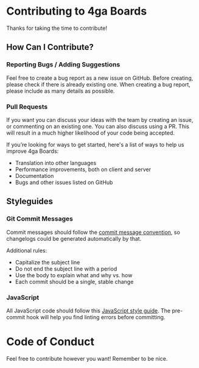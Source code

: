# Contributing to 4ga Boards

Thanks for taking the time to contribute!

## How Can I Contribute?

### Reporting Bugs / Adding Suggestions

Feel free to create a bug report as a new issue on GitHub. Before creating, please check if there is already existing one. When creating a bug report, please include as many details as possible.

### Pull Requests

If you want you can discuss your ideas with the team by creating an issue, or commenting on an existing one. You can also discuss using a PR. This will result in a much higher likelihood of your code being accepted.

If you’re looking for ways to get started, here's a list of ways to help us improve 4ga Boards:

- Translation into other languages
- Performance improvements, both on client and server
- Documentation
- Bugs and other issues listed on GitHub

## Styleguides

### Git Commit Messages

Commit messages should follow the [commit message convention](https://conventionalcommits.org), so changelogs could be generated automatically by that.

Additional rules:

- Capitalize the subject line
- Do not end the subject line with a period
- Use the body to explain what and why vs. how
- Each commit should be a single, stable change

### JavaScript

All JavaScript code should follow this [JavaScript style guide](https://github.com/airbnb/javascript). The pre-commit hook will help you find linting errors before committing.

# Code of Conduct

Feel free to contribute however you want!
Remember to be nice.